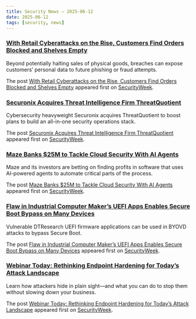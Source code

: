 ```yaml
---
title: Security News – 2025-06-12
date: 2025-06-12
tags: [security, news]
---
```


### [With Retail Cyberattacks on the Rise, Customers Find Orders Blocked and Shelves Empty](https://www.securityweek.com/with-retail-cyberattacks-on-the-rise-customers-find-orders-blocked-and-shelves-empty/)

<p>Beyond potentially halting sales of physical goods, breaches can expose customers’ personal data to future phishing or fraud attempts.</p>
<p>The post <a href="https://www.securityweek.com/with-retail-cyberattacks-on-the-rise-customers-find-orders-blocked-and-shelves-empty/">With Retail Cyberattacks on the Rise, Customers Find Orders Blocked and Shelves Empty</a> appeared first on <a href="https://www.securityweek.com">SecurityWeek</a>.</p>

### [Securonix Acquires Threat Intelligence Firm ThreatQuotient](https://www.securityweek.com/securonix-acquires-threat-intelligence-firm-threatquotient/)

<p>Cybersecurity heavyweight Securonix acquires ThreatQuotient to boost plans to build an all-in-one security operations stack. </p>
<p>The post <a href="https://www.securityweek.com/securonix-acquires-threat-intelligence-firm-threatquotient/">Securonix Acquires Threat Intelligence Firm ThreatQuotient</a> appeared first on <a href="https://www.securityweek.com">SecurityWeek</a>.</p>

### [Maze Banks $25M to Tackle Cloud Security With AI Agents](https://www.securityweek.com/maze-banks-25m-to-tackle-cloud-security-with-ai-agents/)

<p>Maze and its investors are betting on finding profits in software that uses AI-powered agents to automate critical parts of the process.</p>
<p>The post <a href="https://www.securityweek.com/maze-banks-25m-to-tackle-cloud-security-with-ai-agents/">Maze Banks $25M to Tackle Cloud Security With AI Agents</a> appeared first on <a href="https://www.securityweek.com">SecurityWeek</a>.</p>

### [Flaw in Industrial Computer Maker’s UEFI Apps Enables Secure Boot Bypass on Many Devices](https://www.securityweek.com/flaw-in-industrial-computer-makers-uefi-apps-enables-secure-boot-bypass-on-many-devices/)

<p>Vulnerable DTResearch UEFI firmware applications can be used in BYOVD attacks to bypass Secure Boot.</p>
<p>The post <a href="https://www.securityweek.com/flaw-in-industrial-computer-makers-uefi-apps-enables-secure-boot-bypass-on-many-devices/">Flaw in Industrial Computer Maker&#8217;s UEFI Apps Enables Secure Boot Bypass on Many Devices</a> appeared first on <a href="https://www.securityweek.com">SecurityWeek</a>.</p>

### [Webinar Today: Rethinking Endpoint Hardening for Today’s Attack Landscape](https://www.securityweek.com/webinar-today-rethinking-endpoint-hardening-for-todays-attack-landscape/)

<p>Learn how attackers hide in plain sight—and what you can do to stop them without slowing down your business.</p>
<p>The post <a href="https://www.securityweek.com/webinar-today-rethinking-endpoint-hardening-for-todays-attack-landscape/">Webinar Today: Rethinking Endpoint Hardening for Today’s Attack Landscape</a> appeared first on <a href="https://www.securityweek.com">SecurityWeek</a>.</p>


